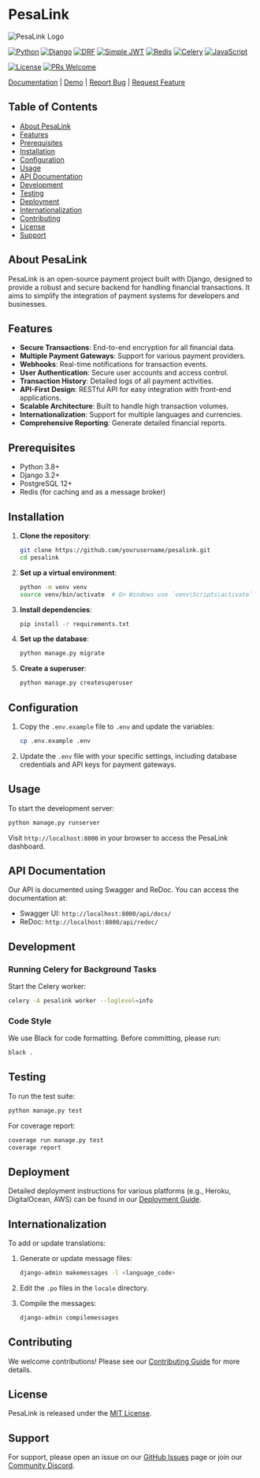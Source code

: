 # PesaLink

![PesaLink Logo](link_to_logo_image)

[![Python](https://img.shields.io/badge/Python-3.8.10-blue.svg)](https://www.python.org/downloads/release/python-3810/)
[![Django](https://img.shields.io/badge/Django-4.2.15-green.svg)](https://docs.djangoproject.com/en/4.2/)
[![DRF](https://img.shields.io/badge/Django%20REST%20Framework-3.14.0-red.svg)](https://www.django-rest-framework.org/)
[![Simple JWT](https://img.shields.io/badge/Simple%20JWT-5.2.2-orange.svg)](https://django-rest-framework-simplejwt.readthedocs.io/)
[![Redis](https://img.shields.io/badge/Redis-7.0.5-red.svg)](https://redis.io/)
[![Celery](https://img.shields.io/badge/Celery-5.2.7-brightgreen.svg)](https://docs.celeryproject.org/)
[![JavaScript](https://img.shields.io/badge/JavaScript-ES6+-yellow.svg)](https://developer.mozilla.org/en-US/docs/Web/JavaScript)

[![License](https://img.shields.io/badge/License-Custom-blue.svg)](LICENSE)
[![PRs Welcome](https://img.shields.io/badge/PRs-welcome-brightgreen.svg)](CONTRIBUTING.md)

[Documentation](link_to_docs) | [Demo](link_to_demo) | [Report Bug](link_to_issues) | [Request Feature](link_to_feature_request)


## Table of Contents
- [About PesaLink](#about-pesalink)
- [Features](#features)
- [Prerequisites](#prerequisites)
- [Installation](#installation)
- [Configuration](#configuration)
- [Usage](#usage)
- [API Documentation](#api-documentation)
- [Development](#development)
- [Testing](#testing)
- [Deployment](#deployment)
- [Internationalization](#internationalization)
- [Contributing](#contributing)
- [License](#license)
- [Support](#support)

## About PesaLink

PesaLink is an open-source payment project built with Django, designed to provide a robust and secure backend for handling financial transactions. It aims to simplify the integration of payment systems for developers and businesses.

## Features

- **Secure Transactions**: End-to-end encryption for all financial data.
- **Multiple Payment Gateways**: Support for various payment providers.
- **Webhooks**: Real-time notifications for transaction events.
- **User Authentication**: Secure user accounts and access control.
- **Transaction History**: Detailed logs of all payment activities.
- **API-First Design**: RESTful API for easy integration with front-end applications.
- **Scalable Architecture**: Built to handle high transaction volumes.
- **Internationalization**: Support for multiple languages and currencies.
- **Comprehensive Reporting**: Generate detailed financial reports.

## Prerequisites

- Python 3.8+
- Django 3.2+
- PostgreSQL 12+
- Redis (for caching and as a message broker)

## Installation

1. **Clone the repository**:
   ```bash
   git clone https://github.com/yourusername/pesalink.git
   cd pesalink
   ```

2. **Set up a virtual environment**:
   ```bash
   python -m venv venv
   source venv/bin/activate  # On Windows use `venv\Scripts\activate`
   ```

3. **Install dependencies**:
   ```bash
   pip install -r requirements.txt
   ```

4. **Set up the database**:
   ```bash
   python manage.py migrate
   ```

5. **Create a superuser**:
   ```bash
   python manage.py createsuperuser
   ```

## Configuration

1. Copy the `.env.example` file to `.env` and update the variables:
   ```bash
   cp .env.example .env
   ```

2. Update the `.env` file with your specific settings, including database credentials and API keys for payment gateways.

## Usage

To start the development server:

```bash
python manage.py runserver
```

Visit `http://localhost:8000` in your browser to access the PesaLink dashboard.

## API Documentation

Our API is documented using Swagger and ReDoc. You can access the documentation at:

- Swagger UI: `http://localhost:8000/api/docs/`
- ReDoc: `http://localhost:8000/api/redoc/`

## Development

### Running Celery for Background Tasks

Start the Celery worker:

```bash
celery -A pesalink worker --loglevel=info
```

### Code Style

We use Black for code formatting. Before committing, please run:

```bash
black .
```

## Testing

To run the test suite:

```bash
python manage.py test
```

For coverage report:

```bash
coverage run manage.py test
coverage report
```

## Deployment

Detailed deployment instructions for various platforms (e.g., Heroku, DigitalOcean, AWS) can be found in our [Deployment Guide](link_to_deployment_guide.md).

## Internationalization

To add or update translations:

1. Generate or update message files:
   ```bash
   django-admin makemessages -l <language_code>
   ```

2. Edit the `.po` files in the `locale` directory.

3. Compile the messages:
   ```bash
   django-admin compilemessages
   ```

## Contributing

We welcome contributions! Please see our [Contributing Guide](link_to_contributing.md) for more details.

## License

PesaLink is released under the [MIT License](link_to_license_file).

## Support

For support, please open an issue on our [GitHub Issues](link_to_github_issues) page or join our [Community Discord](link_to_discord).
